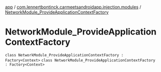 [app](../../index.md) / [com.lennertbontinck.carmeetsandroidapp.injection.modules](../index.md) / [NetworkModule_ProvideApplicationContextFactory](./index.md)

# NetworkModule_ProvideApplicationContextFactory

`class NetworkModule_ProvideApplicationContextFactory : Factory<Context>`
`class NetworkModule_ProvideApplicationContextFactory : Factory<Context>`